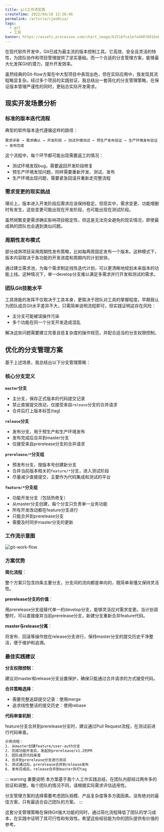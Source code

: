 ```yaml
---
title: git工作流实践
createTime: 2022/04/18 12:26:46
permalink: /article/cjeo0sia/
tags:
  - git
  - 工具
banner: https://assets.processon.com/chart_image/6251bfce1efad407891be6c8.png
---
```


在现代软件开发中，Git已成为最主流的版本控制工具。它高效、安全且灵活的特性，为团队协作和项目管理提供了坚实基础。而一个合适的分支管理方案，能够最大化发挥Git的潜力，提升开发效率。

虽然经典的Git-flow方案在中大型项目中表现出色，但在实际应用中，我发现其流程略显复杂。经过多个项目的实践验证，我总结出一套简化的分支管理策略，在保证版本管理严谨性的同时，更贴合实际开发需求。

## 现实开发场景分析

### 标准的版本迭代流程

典型的软件版本迭代遵循这样的路径：

```
需求评审 → 需求确认 → 开发阶段 → 测试环境测试 → 预生产发布验证 → 生产环境发布验证 → 发布完成
```

这个流程中，每个环节都可能出现需要返工的情况：

- 测试环境发现bug，需要返回开发阶段修复
- 预生产环境发现问题，同样需要重新开发、测试、发布
- 生产环境出现问题，需要紧急回滚并重新走完整流程

### 需求变更的现实挑战

理论上，版本进入开发阶段后需求应该保持稳定。但现实中，需求变更、功能增删时有发生，这些变更可能出现在开发阶段，也可能出现在测试阶段。

虽然频繁变更需求确实影响项目稳定性，但这是无法完全避免的现实情况，即使最成熟的团队也会遇到类似问题。

### 周期性发布模式

部分成熟项目采用周期性发布策略，比如每两周固定发布一个版本。这种模式下，版本内容取决于各功能的开发进度和周期内的计划安排。

通过建立需求池，为每个需求制定线性迭代计划，可以更清晰地规划未来版本的功能上线。这种情况下，单一develop分支难以满足多需求并行开发和测试的需求。

### 团队Git技能水平

工具效能的发挥不仅取决于工具本身，更取决于团队对工具的掌握程度。早期我认为团队成员Git水平差异不大，只需简单说明流程即可，但实践证明这存在风险：

- 主分支可能被误操作污染
- 多个功能在同一个分支开发造成混乱

解决这些问题需要建立完善且低复杂度的操作规范，并配合适当的分支权限控制。

## 优化的分支管理方案

基于上述场景，我总结出以下分支管理策略：

### 核心分支定义

**`master`分支**

- 主分支，保存正式版本的代码提交记录
- 禁止直接提交改动，仅接受来自`release`分支的合并请求
- 合并后打上版本标签(tag)

**`release`分支**

- 发布分支，用于预生产和生产环境发布
- 发布完成后合并到master分支
- 仅接受来自prerelease分支的合并请求

**`prerelease/*`分支组**

- 预发布分支，按版本号创建新分支
- 合并当前版本相关的`feature/*`分支，进入测试阶段
- 尽量减少直接提交，主要作为代码集成和测试的平台

**`feature/*`分支组**

- 功能开发分支（包括热修复）
- 从master分支创建，每个分支只负责单一业务功能
- 所有开发改动都在feature分支进行
- 只能合并到prerelease分支
- 需要及时同步master分支的更新

### 工作流示意图

![git-work-flow](https://assets.processon.com/chart_image/6251bfce1efad407891be6c8.png)

### 方案优势

**简化流程**：

整个方案只包含四条主要分支，分支间的流向都是单向的，既简单易懂又保持灵活性。

**prerelease分支的价值**：

用prerelease分支组替代单一的develop分支，能够灵活应对需求变更。当计划调整时，可以直接废弃当前prerelease分支，新建分支重新合并feature代码。

**master与release分离**：

将发布、回滚等操作放在release分支进行，保持master分支的提交历史干净整洁，便于维护和追溯。

### 最佳实践建议

**分支权限控制**：

建议对master和release分支设置保护，确保只能通过合并请求的方式接受代码。

**合并策略选择**：

- 需要完整追踪提交记录：使用merge
- 追求线性整洁的提交历史：使用rebase

**代码审查机制**：

feature分支合并到prerelease分支时，建议通过Pull Request流程，在测试前进行代码审查。

```txt
示例流程：
1. 从master创建feature/user-auth分支
2. 完成功能开发后，发起到prerelease/v1.2的PR
3. 团队成员代码审查
4. 合并到prerelease分支进行测试
5. 测试通过后，prerelease合并到release发布
6. 发布完成后，release合并到master并打tag
```

::: warning 重要说明
本方案基于我个人工作实践总结，在团队内部经过两年多的验证和调整。每个团队的情况不同，请根据实际需求评估适用性。

分支管理方案的选择需要考虑团队规模、产品复杂度等多方面因素。没有绝对的最佳方案，只有最适合自己团队的方案。
:::

这套分支管理策略在保持Git强大功能的同时，通过简化流程降低了团队的学习成本，在实践中证明了其可行性和有效性。希望这些经验能为你的团队提供有价值的参考。
